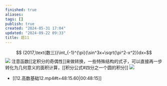 ```yaml
---
finished: true
aliases: 
tags: []
publish: true
created: "2024-05-31 17:04"
updated: "2024-09-22 09:33"
title: 题11
---
```

$$ (2017,\text{数三)}\int_{-1}^{\pi}(\sin^3x+\sqrt{\pi^2-x^2})dx=$$
![](https://img.hwenyi.live/202402292122747.webp)
注意函数[[定积分的奇偶性]]来做转换，一些特殊结构的式子，可以直接再一步转化为几何意义的面积计算，[[积分公式#四分之一个圆的积分]]
![](https://img.hwenyi.live/202402292125462.webp)
- [[12.高数基础12.mp4#t=48:15.60|00:48:15]]
